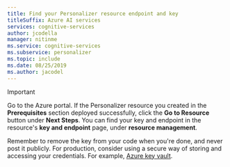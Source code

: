```yaml
---
title: Find your Personalizer resource endpoint and key
titleSuffix: Azure AI services
services: cognitive-services
author: jcodella
manager: nitinme
ms.service: cognitive-services
ms.subservice: personalizer
ms.topic: include 
ms.date: 08/25/2019
ms.author: jacodel
---
```


> [!IMPORTANT]
> Go to the Azure portal. If the Personalizer resource you created in the **Prerequisites** section deployed successfully, click the **Go to Resource** button under **Next Steps**. You can find your key and endpoint in the resource's **key and endpoint** page, under **resource management**. 
>
> Remember to remove the key from your code when you're done, and never post it publicly. For production, consider using a secure way of storing and accessing your credentials. For example, [Azure key vault](../../../key-vault/general/overview.md).
